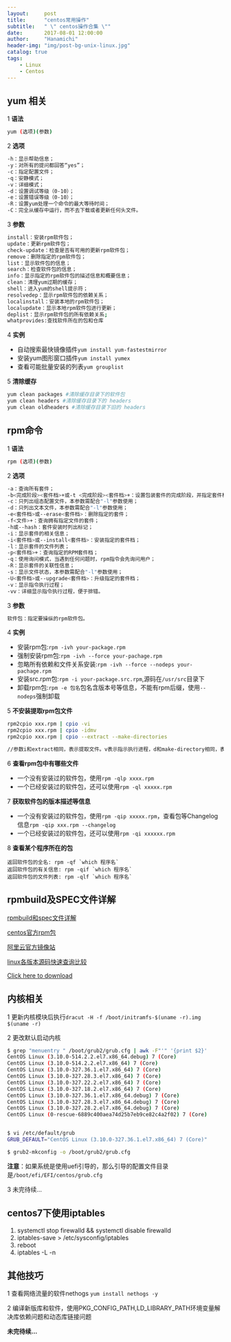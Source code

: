 ```yaml
---
layout:     post
title:      "centos常用操作"
subtitle:   " \" centos操作合集 \""
date:       2017-08-01 12:00:00
author:     "Hanamichi"
header-img: "img/post-bg-unix-linux.jpg"
catalog: true
tags:
    - Linux
    - Centos
---
```




## yum 相关

1 **语法**

```bash
yum (选项)(参数)
```

2 **选项**

```bash
-h：显示帮助信息； 
-y：对所有的提问都回答“yes”；
-c：指定配置文件； 
-q：安静模式； 
-v：详细模式； 
-d：设置调试等级（0-10）； 
-e：设置错误等级（0-10）； 
-R：设置yum处理一个命令的最大等待时间； 
-C：完全从缓存中运行，而不去下载或者更新任何头文件。
```

3 **参数**

```bash
install：安装rpm软件包； 
update：更新rpm软件包； 
check-update：检查是否有可用的更新rpm软件包； 
remove：删除指定的rpm软件包； 
list：显示软件包的信息； 
search：检查软件包的信息； 
info：显示指定的rpm软件包的描述信息和概要信息； 
clean：清理yum过期的缓存； 
shell：进入yum的shell提示符； 
resolvedep：显示rpm软件包的依赖关系； 
localinstall：安装本地的rpm软件包； 
localupdate：显示本地rpm软件包进行更新； 
deplist：显示rpm软件包的所有依赖关系;
whatprovides:查找软件所在的包和仓库
```

4 **实例**

* 自动搜索最快镜像插件`yum install yum-fastestmirror`
* 安装yum图形窗口插件`yum install yumex`
* 查看可能批量安装的列表`yum grouplist`

5 **清除缓存**

```bash
yum clean packages #清除缓存目录下的软件包 
yum clean headers #清除缓存目录下的 headers 
yum clean oldheaders #清除缓存目录下旧的 headers
```

## rpm命令

1 **语法**

```bash
rpm (选项)(参数)
```

2 **选项**

```bash
-a：查询所有套件；
-b<完成阶段><套件档>+或-t <完成阶段><套件档>+：设置包装套件的完成阶段，并指定套件档的文件名称； 
-c：只列出组态配置文件，本参数需配合"-l"参数使用； 
-d：只列出文本文件，本参数需配合"-l"参数使用； 
-e<套件档>或--erase<套件档>：删除指定的套件； 
-f<文件>+：查询拥有指定文件的套件； 
-h或--hash：套件安装时列出标记； 
-i：显示套件的相关信息；
-i<套件档>或--install<套件档>：安装指定的套件档； 
-l：显示套件的文件列表； 
-p<套件档>+：查询指定的RPM套件档； 
-q：使用询问模式，当遇到任何问题时，rpm指令会先询问用户； 
-R：显示套件的关联性信息； 
-s：显示文件状态，本参数需配合"-l"参数使用； 
-U<套件档>或--upgrade<套件档>：升级指定的套件档； 
-v：显示指令执行过程； 
-vv：详细显示指令执行过程，便于排错。
```

3 **参数**

```bash
软件包：指定要操纵的rpm软件包。
```

4 **实例**

* 安装rpm包:`rpm -ivh your-package.rpm`
* 强制安装rpm包:`rpm -ivh --force your-pachage.rpm`
* 忽略所有依赖和文件关系安装:`rpm -ivh --force --nodeps your-pachage.rpm`
* 安装src.rpm包:`rpm -i your-package.src.rpm`,源码在`/usr/src`目录下
* 卸载rpm包:`rpm -e 包名`包名含版本号等信息，不能有rpm后缀，使用`--nodeps`强制卸载

5 **不安装提取rpm包文件**

```bash
rpm2cpio xxx.rpm | cpio -vi 
rpm2cpio xxx.rpm | cpio -idmv 
rpm2cpio xxx.rpm | cpio --extract --make-directories

//参数i和extract相同，表示提取文件。v表示指示执行进程，d和make-directory相同，表示根据包中文件原来的路径建立目录，m表示保持文件的更新时间
```

6 **查看rpm包中有哪些文件**

* 一个没有安装过的软件包，使用`rpm -qlp xxxx.rpm`
* 一个已经安装过的软件包，还可以使用`rpm -ql xxxxx.rpm`

7 **获取软件包的版本描述等信息**

* 一个没有安装过的软件包，使用`rpm -qip xxxxx.rpm`，查看包等Changelog信息`rpm -qip xxx.rpm --changelog`
* 一个已经安装过的软件包，还可以使用`rpm -qi xxxxxx.rpm`

8 **查看某个程序所在的包** 

```
返回软件包的全名: rpm -qf `which 程序名`
返回软件包的有关信息: rpm -qif `which 程序名`
返回软件包的文件列表: rpm -qlf `which 程序名`
```

## rpmbuild及SPEC文件详解

[rpmbuild和spec文件详解](http://hanamichi.wiki/2017/12/02/rpmbuild/)

[centos官方rpm包](http://vault.centos.org/)

[阿里云官方镜像站](http://mirrors.aliyun.com/)

[linux各版本源码快速查询比较](http://elixir.free-electrons.com/linux/latest/source)

<a href="https://github.com/x893675/myApp/raw/master/atiflash-4.26.0.1.tar.gz" download target="_blank">Click here to download</a>

## 内核相关

1 更新内核模块后执行`dracut -H -f /boot/initramfs-$(uname -r).img $(uname -r)`

2 更改默认启动内核

```bash
$ grep "menuentry " /boot/grub2/grub.cfg | awk -F"'" '{print $2}'
CentOS Linux (3.10.0-514.2.2.el7.x86_64.debug) 7 (Core)
CentOS Linux (3.10.0-514.2.2.el7.x86_64) 7 (Core)
CentOS Linux (3.10.0-327.36.1.el7.x86_64) 7 (Core)
CentOS Linux (3.10.0-327.28.3.el7.x86_64) 7 (Core)
CentOS Linux (3.10.0-327.22.2.el7.x86_64) 7 (Core)
CentOS Linux (3.10.0-327.18.2.el7.x86_64) 7 (Core)
CentOS Linux (3.10.0-327.36.1.el7.x86_64.debug) 7 (Core)
CentOS Linux (3.10.0-327.28.3.el7.x86_64.debug) 7 (Core)
CentOS Linux (3.10.0-327.28.2.el7.x86_64.debug) 7 (Core)
CentOS Linux (0-rescue-6889c400aea74d25b7eb9ce82c4a2f02) 7 (Core)


$ vi /etc/default/grub
GRUB_DEFAULT="CentOS Linux (3.10.0-327.36.1.el7.x86_64) 7 (Core)"

$ grub2-mkconfig -o /boot/grub2/grub.cfg
```

**注意**：如果系统是使用uefi引导的，那么引导的配置文件目录是`/boot/efi/EFI/centos/grub.cfg`

3 未完待续…

## centos7下使用iptables

1. systemctl stop firewalld && systemctl disable firewalld
2. iptables-save > /etc/sysconfig/iptables
3. reboot
4. iptables -L -n

## 其他技巧

1 查看网络流量的软件nethogs `yum install nethogs -y`

2 编译新版库和软件，使用PKG_CONFIG_PATH,LD_LIBRARY_PATH环境变量解决库依赖问题和动态库链接问题

**未完待续...**

